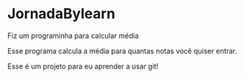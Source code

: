 # JornadaBylearn
Fiz um programinha para calcular média

Esse programa calcula a média para quantas notas você quiser entrar.

Esse é um projeto para eu aprender a usar git!
